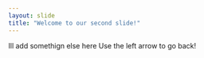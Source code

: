 ```yaml
---
layout: slide
title: "Welcome to our second slide!"
---
```

Ill add somethign else here
Use the left arrow to go back!
